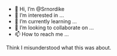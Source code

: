 - 👋 Hi, I’m @Srnordike
- 👀 I’m interested in ...
- 🌱 I’m currently learning ...
- 💞️ I’m looking to collaborate on ...
- 📫 How to reach me ...

<!---
Srnordike/Srnordike is a ✨ special ✨ repository because its `README.md` (this file) appears on your GitHub profile.
You can click the Preview link to take a look at your changes.
--->
Think I misunderstood what this was about. 
